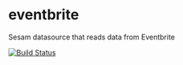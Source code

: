 # eventbrite
Sesam datasource that reads data from Eventbrite

[![Build Status](https://travis-ci.org/sesam-community/eventbrite.svg?branch=master)](https://travis-ci.org/sesam-community/eventbrite)
